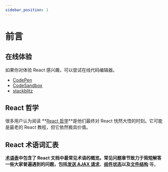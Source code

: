 ```yaml
---
sidebar_position: 1
---
```


# 前言
## 在线体验
如果你对体验 React 感兴趣，可以尝试在线代码编辑器。
- [CodePen](https://codepen.io/pen?&editors=0010&layout=left)
- [CodeSandbox](https://codesandbox.io/s/new)
- [stackblitz](https://stackblitz.com/edit/react-dqdux2?file=src%2FApp.js)

## React 哲学
很多用户认为阅读 **[React 哲学](https://zh-hans.reactjs.org/docs/thinking-in-react.html)**是他们最终对 React 恍然大悟的时刻。它可能是最老的 React 教程，但它依然极具价值。

## React 术语词汇表
**[术语表](https://zh-hans.reactjs.org/docs/glossary.html)**中包含了 React 文档中最常见术语的概览。常见问题章节致力于简短解答一些大家普遍遇到的问题，包括**[发送 AJAX 请求](https://zh-hans.reactjs.org/docs/faq-ajax.html)**，**[组件状态](https://zh-hans.reactjs.org/docs/faq-state.html)**以及**[文件结构](https://zh-hans.reactjs.org/docs/faq-structure.html)** 等。





<!-- # Tutorial Intro

Let's discover **Docusaurus in less than 5 minutes**.

## Getting Started

Get started by **creating a new site**.

Or **try Docusaurus immediately** with **[docusaurus.new](https://docusaurus.new)**.

### What you'll need

- [Node.js](https://nodejs.org/en/download/) version 16.14 or above:
  - When installing Node.js, you are recommended to check all checkboxes related to dependencies.

## Generate a new site

Generate a new Docusaurus site using the **classic template**.

The classic template will automatically be added to your project after you run the command:

```bash
npm init docusaurus@latest my-website classic
```

You can type this command into Command Prompt, Powershell, Terminal, or any other integrated terminal of your code editor.

The command also installs all necessary dependencies you need to run Docusaurus.

## Start your site

Run the development server:

```bash
cd my-website
npm run start
```

The `cd` command changes the directory you're working with. In order to work with your newly created Docusaurus site, you'll need to navigate the terminal there.

The `npm run start` command builds your website locally and serves it through a development server, ready for you to view at http://localhost:3000/.

Open `docs/intro.md` (this page) and edit some lines: the site **reloads automatically** and displays your changes. -->

